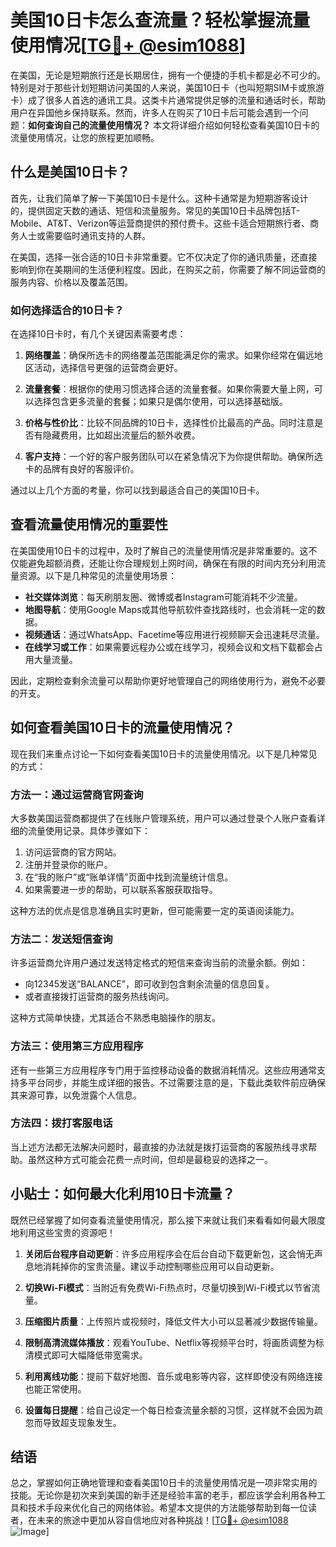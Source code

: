 # 美国10日卡怎么查流量？轻松掌握流量使用情况[[TG💪+ @esim1088](https://t.me/s/esim1088)]

在美国，无论是短期旅行还是长期居住，拥有一个便捷的手机卡都是必不可少的。特别是对于那些计划短期访问美国的人来说，美国10日卡（也叫短期SIM卡或旅游卡）成了很多人首选的通讯工具。这类卡片通常提供足够的流量和通话时长，帮助用户在异国他乡保持联系。然而，许多人在购买了10日卡后可能会遇到一个问题：**如何查询自己的流量使用情况？** 本文将详细介绍如何轻松查看美国10日卡的流量使用情况，让您的旅程更加顺畅。

## 什么是美国10日卡？

首先，让我们简单了解一下美国10日卡是什么。这种卡通常是为短期游客设计的，提供固定天数的通话、短信和流量服务。常见的美国10日卡品牌包括T-Mobile、AT&T、Verizon等运营商提供的预付费卡。这些卡适合短期旅行者、商务人士或需要临时通讯支持的人群。

在美国，选择一张合适的10日卡非常重要。它不仅决定了你的通讯质量，还直接影响到你在美期间的生活便利程度。因此，在购买之前，你需要了解不同运营商的服务内容、价格以及覆盖范围。

### 如何选择适合的10日卡？

在选择10日卡时，有几个关键因素需要考虑：

1. **网络覆盖**：确保所选卡的网络覆盖范围能满足你的需求。如果你经常在偏远地区活动，选择信号更强的运营商会更好。
   
2. **流量套餐**：根据你的使用习惯选择合适的流量套餐。如果你需要大量上网，可以选择包含更多流量的套餐；如果只是偶尔使用，可以选择基础版。

3. **价格与性价比**：比较不同品牌的10日卡，选择性价比最高的产品。同时注意是否有隐藏费用，比如超出流量后的额外收费。

4. **客户支持**：一个好的客户服务团队可以在紧急情况下为你提供帮助。确保所选卡的品牌有良好的客服评价。

通过以上几个方面的考量，你可以找到最适合自己的美国10日卡。

## 查看流量使用情况的重要性

在美国使用10日卡的过程中，及时了解自己的流量使用情况是非常重要的。这不仅能避免超额消费，还能让你合理规划上网时间，确保在有限的时间内充分利用流量资源。以下是几种常见的流量使用场景：

- **社交媒体浏览**：每天刷朋友圈、微博或者Instagram可能消耗不少流量。
- **地图导航**：使用Google Maps或其他导航软件查找路线时，也会消耗一定的数据。
- **视频通话**：通过WhatsApp、Facetime等应用进行视频聊天会迅速耗尽流量。
- **在线学习或工作**：如果需要远程办公或在线学习，视频会议和文档下载都会占用大量流量。

因此，定期检查剩余流量可以帮助你更好地管理自己的网络使用行为，避免不必要的开支。

## 如何查看美国10日卡的流量使用情况？

现在我们来重点讨论一下如何查看美国10日卡的流量使用情况。以下是几种常见的方式：

### 方法一：通过运营商官网查询

大多数美国运营商都提供了在线账户管理系统，用户可以通过登录个人账户查看详细的流量使用记录。具体步骤如下：

1. 访问运营商的官方网站。
2. 注册并登录你的账户。
3. 在“我的账户”或“账单详情”页面中找到流量统计信息。
4. 如果需要进一步的帮助，可以联系客服获取指导。

这种方法的优点是信息准确且实时更新，但可能需要一定的英语阅读能力。

### 方法二：发送短信查询

许多运营商允许用户通过发送特定格式的短信来查询当前的流量余额。例如：

- 向12345发送“BALANCE”，即可收到包含剩余流量的信息回复。
- 或者直接拨打运营商的服务热线询问。

这种方式简单快捷，尤其适合不熟悉电脑操作的朋友。

### 方法三：使用第三方应用程序

还有一些第三方应用程序专门用于监控移动设备的数据消耗情况。这些应用通常支持多平台同步，并能生成详细的报告。不过需要注意的是，下载此类软件前应确保其来源可靠，以免泄露个人信息。

### 方法四：拨打客服电话

当上述方法都无法解决问题时，最直接的办法就是拨打运营商的客服热线寻求帮助。虽然这种方式可能会花费一点时间，但却是最稳妥的选择之一。

## 小贴士：如何最大化利用10日卡流量？

既然已经掌握了如何查看流量使用情况，那么接下来就让我们来看看如何最大限度地利用这些宝贵的资源吧！

1. **关闭后台程序自动更新**：许多应用程序会在后台自动下载更新包，这会悄无声息地消耗掉你的宝贵流量。建议手动控制哪些应用可以自动更新。

2. **切换Wi-Fi模式**：当附近有免费Wi-Fi热点时，尽量切换到Wi-Fi模式以节省流量。

3. **压缩图片质量**：上传照片或视频时，降低文件大小可以显著减少数据传输量。

4. **限制高清流媒体播放**：观看YouTube、Netflix等视频平台时，将画质调整为标清模式即可大幅降低带宽需求。

5. **利用离线功能**：提前下载好地图、音乐或电影等内容，这样即使没有网络连接也能正常使用。

6. **设置每日提醒**：给自己设定一个每日检查流量余额的习惯，这样就不会因为疏忽而导致超支现象发生。

## 结语

总之，掌握如何正确地管理和查看美国10日卡的流量使用情况是一项非常实用的技能。无论你是初次来到美国的新手还是经验丰富的老手，都应该学会利用各种工具和技术手段来优化自己的网络体验。希望本文提供的方法能够帮助到每一位读者，在未来的旅途中更加从容自信地应对各种挑战！[[TG💪+ @esim1088](https://t.me/s/esim1088) ![Image](https://i.postimg.cc/4NQfJmqS/Snipaste-2025-05-13-00-14-12.png)]